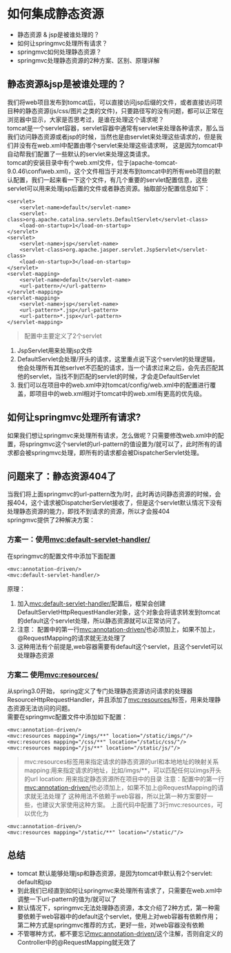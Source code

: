 # 如何集成静态资源
- 静态资源 & jsp是被谁处理的？
- 如何让springmvc处理所有请求？
- springmvc如何处理静态资源？
- springmvc处理静态资源的2种方案、区别、原理详解
## 静态资源&jsp是被谁处理的？
我们将web项目发布到tomcat后，可以直接访问jsp后缀的文件，或者直接访问项目种的静态资源(js/css/图片之类的文件)，只要路径写的没有问题，都可以正常在浏览器中显示，大家是否思考过，是谁在处理这个请求呢？   
tomcat是一个servlet容器，servlet容器中通常有servlet来处理各种请求，那么当我们访问静态资源或者jsp的时候，当然也是由servlet来处理这些请求的，但是我们并没有在web.xml中配置由哪个servlet来处理这些请求啊， 这是因为tomcat中自动帮我们配置了一些默认的servlet来处理这类请求。   
tomcat的安装目录中有个web.xml文件，位于(apache-tomcat-9.0.46\conf\web.xml)，这个文件相当于对发布到tomcat中的所有web项目的默认配置，我们一起来看一下这个文件，有几个重要的servlet配置信息，这些servlet可以用来处理jsp后置的文件或者静态资源。抽取部分配置信息如下：
```text
<servlet>
    <servlet-name>default</servlet-name>
    <servlet-class>org.apache.catalina.servlets.DefaultServlet</servlet-class>
    <load-on-startup>1</load-on-startup>
</servlet>
<servlet>
    <servlet-name>jsp</servlet-name>
    <servlet-class>org.apache.jasper.servlet.JspServlet</servlet-class>
    <load-on-startup>3</load-on-startup>
</servlet>
<servlet-mapping>
    <servlet-name>default</servlet-name>
    <url-pattern>/</url-pattern>
</servlet-mapping>
<servlet-mapping>
    <servlet-name>jsp</servlet-name>
    <url-pattern>*.jsp</url-pattern>
    <url-pattern>*.jspx</url-pattern>
</servlet-mapping>
```
> 配置中主要定义了2个servlet
1. JspServlet用来处理jsp文件
2. DefaultServlet会处理/开头的请求，这里重点说下这个servlet的处理逻辑，他会处理所有其他serlvet不匹配的请求，当一个请求过来之后，会先去匹配其他的servlet，当找不到匹配的servlet的时候，才会走DefaultServlet
3. 我们可以在项目中的web.xml中对tomcat/config/web.xml中的配置进行覆盖，即项目中的web.xml相对于tomcat中的web.xml有更高的优先级。
## 如何让springmvc处理所有请求?
如果我们想让springmvc来处理所有请求，怎么做呢？只需要修改web.xml中的配置，将springmvc这个servlet的url-pattern的值设置为/就可以了，此时所有的请求都会被springmvc处理，即所有的请求都会被DispatcherServlet处理。
## 问题来了：静态资源404了
当我们将上面springmvc的url-pattern改为/时，此时再访问静态资源的时候，会报404，这个请求被DispatcherServlet接收了，但是这个servlet默认情况下没有处理静态资源的能力，即找不到请求的资源，所以才会报404   
springmvc提供了2种解决方案：   
### 方案一：使用<mvc:default-servlet-handler/>
在springmvc的配置文件中添加下面配置   
```text
<mvc:annotation-driven/>
<mvc:default-servlet-handler/>
```
原理：   
1. 加入<mvc:default-servlet-handler/>配置后，框架会创建DefaultServletHttpRequestHandler对象，这个对象会将请求转发到tomcat的default这个servlet处理，所以静态资源就可以正常访问了。
2. 注意： 配置中的第一行<mvc:annotation-driven/>也必须加上，如果不加上，@RequestMapping的请求就无法处理了
3. 这种用法有个前提是,web容器需要有default这个servlet，且这个servlet可以处理静态资源
### 方案二 使用<mvc:resources/>
从spring3.0开始， spring定义了专门处理静态资源访问请求的处理器ResourceHttpRequestHandler，并且添加了<mvc:resources/>标签，用来处理静态资源无法访问的问题。   
需要在springmvc配置文件中添加如下配置：   
```text
<mvc:annotation-driven/>
<mvc:resources mapping="/imgs/**" location="/static/imgs/"/>
<mvc:resources mapping="/css/**" location="/static/css/"/>
<mvc:resources mapping="/js/**" location="/static/js/"/>
```
> mvc:resources标签用来指定请求的静态资源的url和本地地址的映射关系
> mapping:用来指定请求的地址，比如/imgs/**，可以匹配任何以imgs开头的url
> location: 用来指定静态资源所在项目中的目录
> 注意：配置中的第一行<mvc:annotation-driven/>也必须加上，如果不加上@RequestMapping的请求就无法处理了
> 这种用法不依赖于web容器，所以比第一种方案要好一些，也建议大家使用这种方案。
上面代码中配置了3行mvc:resources，可以优化为
```text
<mvc:annotation-driven/>
<mvc:resources mapping="/static/**" location="/static/"/>
```
## 总结
- tomcat 默认能够处理jsp和静态资源，是因为tomcat中默认有2个servlet: default和jsp
- 到此我们已经直到如何让springmvc来处理所有请求了，只需要在web.xml中调整一下url-pattern的值为/就可以了
- 默认情况下，springmvc无法处理静态资源，本文介绍了2种方式，第一种需要依赖于web容器中的default这个servlet，使用上对web容器有依赖作用；第二种方式是springmvc推荐的方式，更好一些，对web容器没有依赖
- 不管哪种方式，都不要忘记<mvc:annotation-driven/>这个注解，否则自定义的Controller中的@RequestMapping就无效了